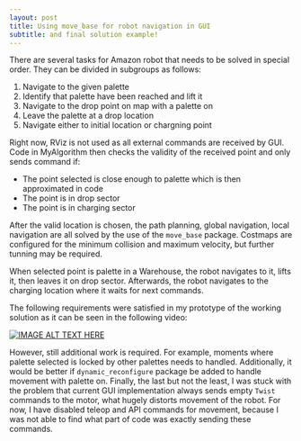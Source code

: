 ```yaml
---
layout: post
title: Using move_base for robot navigation in GUI
subtitle: and final solution example!
---
```


There are several tasks for Amazon robot that needs to be solved in special order. They can be divided in subgroups as follows:

1. Navigate to the given palette
2. Identify that palette have been reached and lift it
3. Navigate to the drop point on map with a palette on
4. Leave the palette at a drop location
5. Navigate either to initial location or chargning point

Right now, RViz is not used as all external commands are received by GUI. Code in MyAlgorithm then checks the validity of the received point and only sends command if:

* The point selected is close enough to palette which is then approximated in code
* The point is in drop sector
* The point is in charging sector

After the valid location is chosen, the path planning, global navigation, local navigation are all solved by the use of the ```move_base``` package. Costmaps are configured for the minimum collision and maximum velocity, but further tunning may be required.

When selected point is palette in a Warehouse, the robot navigates to it, lifts it, then leaves it on drop sector. Afterwards, the robot navigates to the charging location where it waits for next commands.

The following requirements were satisfied in my prototype of the working solution as it can be seen in the following video:

[![IMAGE ALT TEXT HERE](https://img.youtube.com/vi/Pa5lDrOp9nA/0.jpg)](https://youtu.be/Pa5lDrOp9nA)

However, still additional work is required. For example, moments where palette selected is locked by other palettes needs to handled. Additionally, it would be better if ```dynamic_reconfigure``` package be added to handle movement with palette on. Finally, the last but not the least, I was stuck with the problem that current GUI implementation always sends empty ```Twist``` commands to the motor, what hugely distorts movement of the robot. For now, I have disabled teleop and API commands for movement, because I was not able to find what part of code was exactly sending these commands.
